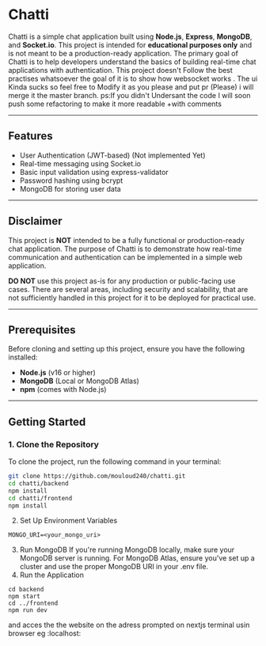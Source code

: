 # Chatti

Chatti is a simple chat application built using **Node.js**, **Express**, **MongoDB**, and **Socket.io**. This project is intended for **educational purposes only** and is not meant to be a production-ready application. The primary goal of Chatti is to help developers understand the basics of building real-time chat applications with authentication. 
This project doesn't Follow the best practises whatsoever the goal of it  is to show  how websocket works .
The ui Kinda sucks so feel free to Modify it as you please and put pr (Please) i will merge it the master branch.
ps:If you didn't Undersant the code I will soon push some refactoring to make it more readable +with comments 

---

## Features
- User Authentication (JWT-based) (Not implemented Yet)
- Real-time messaging using Socket.io
- Basic input validation using express-validator
- Password hashing using bcrypt
- MongoDB for storing user data

---

## Disclaimer
This project is **NOT** intended to be a fully functional or production-ready chat application. The purpose of Chatti is to demonstrate how real-time communication and authentication can be implemented in a simple web application.

**DO NOT** use this project as-is for any production or public-facing use cases. There are several areas, including security and scalability, that are not sufficiently handled in this project for it to be deployed for practical use.

---

## Prerequisites

Before cloning and setting up this project, ensure you have the following installed:

- **Node.js** (v16 or higher)
- **MongoDB** (Local or MongoDB Atlas)
- **npm** (comes with Node.js)

---

## Getting Started

### 1. Clone the Repository

To clone the project, run the following command in your terminal:

```bash
git clone https://github.com/mouloud240/chatti.git
cd chatti/backend
npm install
cd chatti/frontend
npm install
```
2. Set Up Environment Variables
 ```
MONGO_URI=<your_mongo_uri>
```
3. Run MongoDB
If you're running MongoDB locally, make sure your MongoDB server is running. For MongoDB Atlas, ensure you've set up a cluster and use the proper MongoDB URI in your .env file.
4. Run the Application
 ```
cd backend
npm start
cd ../frontend
npm run dev
```
and acces the the website on the adress prompted on nextjs terminal usin browser eg :localhost:<port>
